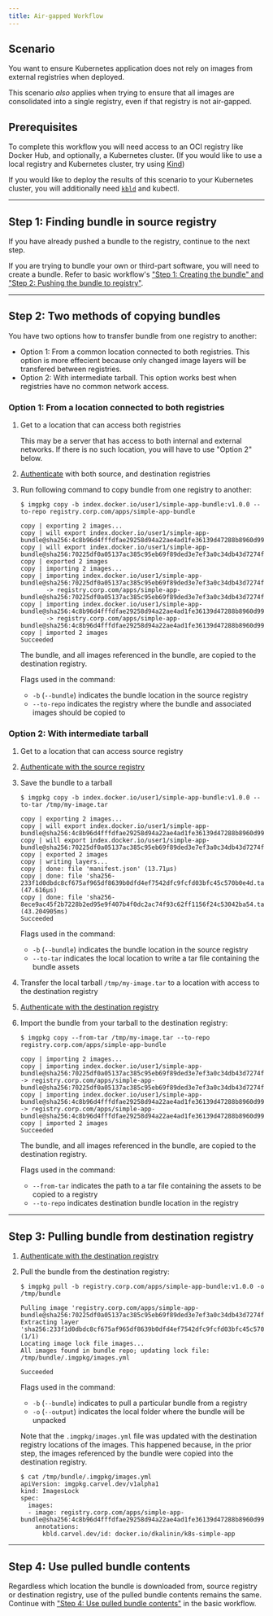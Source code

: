 ```yaml
---
title: Air-gapped Workflow
---
```


## Scenario

You want to ensure Kubernetes application does not rely on images from external registries when deployed.

This scenario _also_ applies when trying to ensure that all images are consolidated into a single registry, even if that registry is not air-gapped.

## Prerequisites

To complete this workflow you will need access to an OCI registry like Docker Hub, and optionally, 
a Kubernetes cluster. (If you would like to use a local registry and Kubernetes cluster, try using [Kind](https://kind.sigs.k8s.io/docs/user/local-registry/))

If you would like to deploy the results of this scenario to your Kubernetes cluster, you will additionally need [`kbld`](https://carvel.dev/kbld/) and kubectl.

---
## Step 1: Finding bundle in source registry

If you have already pushed a bundle to the registry, continue to the next step.

If you are trying to bundle your own or third-part software, you will need to create a bundle. Refer to basic workflow's ["Step 1: Creating the bundle" and "Step 2: Pushing the bundle to registry"](basic-workflow.md#step-1-creating-the-bundle).

---
## Step 2: Two methods of copying bundles

You have two options how to transfer bundle from one registry to another:

- Option 1: From a common location connected to both registries. This option is more effecient because only changed image layers will be transfered between registries.
- Option 2: With intermediate tarball. This option works best when registries have no common network access.

### Option 1: From a location connected to both registries

1. Get to a location that can access both registries

    This may be a server that has access to both internal and external networks. If there is no such location, you will have to use "Option 2" below.

1. [Authenticate](auth.md) with both source, and destination registries

1. Run following command to copy bundle from one registry to another:

    ```bash-plain
    $ imgpkg copy -b index.docker.io/user1/simple-app-bundle:v1.0.0 --to-repo registry.corp.com/apps/simple-app-bundle

    copy | exporting 2 images...
    copy | will export index.docker.io/user1/simple-app-bundle@sha256:4c8b96d4fffdfae29258d94a22ae4ad1fe36139d47288b8960d9958d1e63a9d0
    copy | will export index.docker.io/user1/simple-app-bundle@sha256:70225df0a05137ac385c95eb69f89ded3e7ef3a0c34db43d7274fd9eba3705bb
    copy | exported 2 images
    copy | importing 2 images...
    copy | importing index.docker.io/user1/simple-app-bundle@sha256:70225df0a05137ac385c95eb69f89ded3e7ef3a0c34db43d7274fd9eba3705bb
           -> registry.corp.com/apps/simple-app-bundle@sha256:70225df0a05137ac385c95eb69f89ded3e7ef3a0c34db43d7274fd9eba3705bb...
    copy | importing index.docker.io/user1/simple-app-bundle@sha256:4c8b96d4fffdfae29258d94a22ae4ad1fe36139d47288b8960d9958d1e63a9d0
           -> registry.corp.com/apps/simple-app-bundle@sha256:4c8b96d4fffdfae29258d94a22ae4ad1fe36139d47288b8960d9958d1e63a9d0...
    copy | imported 2 images
    Succeeded
    ```

    The bundle, and all images referenced in the bundle, are copied to the destination registry.

    Flags used in the command:
      * `-b` (`--bundle`) indicates the bundle location in the source registry
      * `--to-repo` indicates the registry where the bundle and associated images should be copied to

### Option 2: With intermediate tarball

1. Get to a location that can access source registry

1. [Authenticate with the source registry](auth.md)

1. Save the bundle to a tarball

    ```bash-plain
    $ imgpkg copy -b index.docker.io/user1/simple-app-bundle:v1.0.0 --to-tar /tmp/my-image.tar

    copy | exporting 2 images...
    copy | will export index.docker.io/user1/simple-app-bundle@sha256:4c8b96d4fffdfae29258d94a22ae4ad1fe36139d47288b8960d9958d1e63a9d0
    copy | will export index.docker.io/user1/simple-app-bundle@sha256:70225df0a05137ac385c95eb69f89ded3e7ef3a0c34db43d7274fd9eba3705bb
    copy | exported 2 images
    copy | writing layers...
    copy | done: file 'manifest.json' (13.71µs)
    copy | done: file 'sha256-233f1d0dbdc8cf675af965df8639b0dfd4ef7542dfc9fcfd03bfc45c570b0e4d.tar.gz' (47.616µs)
    copy | done: file 'sha256-8ece9ac45f2b7228b2ed95e9f407b4f0dc2ac74f93c62ff1156f24c53042ba54.tar.gz' (43.204905ms)
    Succeeded
    ```

    Flags used in the command:
      * `-b` (`--bundle`) indicates the bundle location in the source registry
      * `--to-tar` indicates the local location to write a tar file containing the bundle assets

1. Transfer the local tarball `/tmp/my-image.tar` to a location with access to the destination registry

1. [Authenticate with the destination registry](auth.md)

1. Import the bundle from your tarball to the destination registry:

    ```bash-plain
    $ imgpkg copy --from-tar /tmp/my-image.tar --to-repo registry.corp.com/apps/simple-app-bundle

    copy | importing 2 images...
    copy | importing index.docker.io/user1/simple-app-bundle@sha256:70225df0a05137ac385c95eb69f89ded3e7ef3a0c34db43d7274fd9eba3705bb -> registry.corp.com/apps/simple-app-bundle@sha256:70225df0a05137ac385c95eb69f89ded3e7ef3a0c34db43d7274fd9eba3705bb...
    copy | importing index.docker.io/user1/simple-app-bundle@sha256:4c8b96d4fffdfae29258d94a22ae4ad1fe36139d47288b8960d9958d1e63a9d0 -> registry.corp.com/apps/simple-app-bundle@sha256:4c8b96d4fffdfae29258d94a22ae4ad1fe36139d47288b8960d9958d1e63a9d0...
    copy | imported 2 images
    Succeeded
    ```

    The bundle, and all images referenced in the bundle, are copied to the destination registry.

    Flags used in the command:
      * `--from-tar` indicates the path to a tar file containing the assets to be copied to a registry
      * `--to-repo` indicates destination bundle location in the registry

---
## Step 3: Pulling bundle from destination registry

1. [Authenticate with the destination registry](auth.md)

1. Pull the bundle from the destination registry:

    ```bash-plain
    $ imgpkg pull -b registry.corp.com/apps/simple-app-bundle:v1.0.0 -o /tmp/bundle

    Pulling image 'registry.corp.com/apps/simple-app-bundle@sha256:70225df0a05137ac385c95eb69f89ded3e7ef3a0c34db43d7274fd9eba3705bb'
    Extracting layer 'sha256:233f1d0dbdc8cf675af965df8639b0dfd4ef7542dfc9fcfd03bfc45c570b0e4d' (1/1)
    Locating image lock file images...
    All images found in bundle repo; updating lock file: /tmp/bundle/.imgpkg/images.yml

    Succeeded
    ```

    Flags used in the command:
      * `-b` (`--bundle`) indicates to pull a particular bundle from a registry
      * `-o` (`--output`) indicates the local folder where the bundle will be unpacked

    Note that the `.imgpkg/images.yml` file was updated with the destination registry locations of the images. This happened because, in the prior step, the images referenced by the bundle were copied into the destination registry.

    ```bash-plain
    $ cat /tmp/bundle/.imgpkg/images.yml
    apiVersion: imgpkg.carvel.dev/v1alpha1
    kind: ImagesLock
    spec:
      images:
      - image: registry.corp.com/apps/simple-app-bundle@sha256:4c8b96d4fffdfae29258d94a22ae4ad1fe36139d47288b8960d9958d1e63a9d0
        annotations:
          kbld.carvel.dev/id: docker.io/dkalinin/k8s-simple-app
    ```

---
## Step 4: Use pulled bundle contents

Regardless which location the bundle is downloaded from, source registry or destination registry, use of the pulled bundle contents remains the same. Continue with ["Step 4: Use pulled bundle contents"](basic-workflow.md#step-4-use-pulled-bundle-contents) in the basic workflow.

